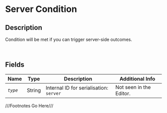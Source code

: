 Server Condition
============= 

## Description

Condition will be met if you can trigger server-side outcomes.

<br />

## Fields

| Name     | Type   | Description | Additional Info |
| -------- | ------ | ----------- | --------------- |
| *`type`* | String |      Internal ID for serialisation: `server`       |         Not seen in the Editor.        |

///Footnotes Go Here///

[^-1]: Fields in *italics* are required for the Object to be valid.  
